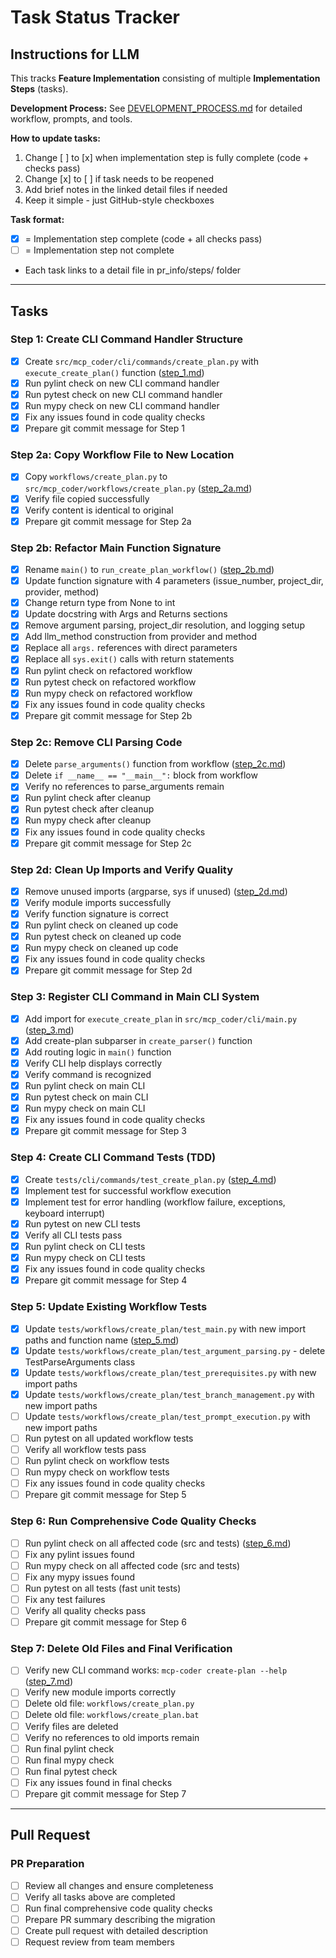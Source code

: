 # Task Status Tracker

## Instructions for LLM

This tracks **Feature Implementation** consisting of multiple **Implementation Steps** (tasks).

**Development Process:** See [DEVELOPMENT_PROCESS.md](./DEVELOPMENT_PROCESS.md) for detailed workflow, prompts, and tools.

**How to update tasks:**
1. Change [ ] to [x] when implementation step is fully complete (code + checks pass)
2. Change [x] to [ ] if task needs to be reopened
3. Add brief notes in the linked detail files if needed
4. Keep it simple - just GitHub-style checkboxes

**Task format:**
- [x] = Implementation step complete (code + all checks pass)
- [ ] = Implementation step not complete
- Each task links to a detail file in pr_info/steps/ folder

---

## Tasks

### Step 1: Create CLI Command Handler Structure
- [x] Create `src/mcp_coder/cli/commands/create_plan.py` with `execute_create_plan()` function ([step_1.md](steps/step_1.md))
- [x] Run pylint check on new CLI command handler
- [x] Run pytest check on new CLI command handler
- [x] Run mypy check on new CLI command handler
- [x] Fix any issues found in code quality checks
- [x] Prepare git commit message for Step 1

### Step 2a: Copy Workflow File to New Location
- [x] Copy `workflows/create_plan.py` to `src/mcp_coder/workflows/create_plan.py` ([step_2a.md](steps/step_2a.md))
- [x] Verify file copied successfully
- [x] Verify content is identical to original
- [x] Prepare git commit message for Step 2a

### Step 2b: Refactor Main Function Signature
- [x] Rename `main()` to `run_create_plan_workflow()` ([step_2b.md](steps/step_2b.md))
- [x] Update function signature with 4 parameters (issue_number, project_dir, provider, method)
- [x] Change return type from None to int
- [x] Update docstring with Args and Returns sections
- [x] Remove argument parsing, project_dir resolution, and logging setup
- [x] Add llm_method construction from provider and method
- [x] Replace all `args.` references with direct parameters
- [x] Replace all `sys.exit()` calls with return statements
- [x] Run pylint check on refactored workflow
- [x] Run pytest check on refactored workflow
- [x] Run mypy check on refactored workflow
- [x] Fix any issues found in code quality checks
- [x] Prepare git commit message for Step 2b

### Step 2c: Remove CLI Parsing Code
- [x] Delete `parse_arguments()` function from workflow ([step_2c.md](steps/step_2c.md))
- [x] Delete `if __name__ == "__main__":` block from workflow
- [x] Verify no references to parse_arguments remain
- [x] Run pylint check after cleanup
- [x] Run pytest check after cleanup
- [x] Run mypy check after cleanup
- [x] Fix any issues found in code quality checks
- [x] Prepare git commit message for Step 2c

### Step 2d: Clean Up Imports and Verify Quality
- [x] Remove unused imports (argparse, sys if unused) ([step_2d.md](steps/step_2d.md))
- [x] Verify module imports successfully
- [x] Verify function signature is correct
- [x] Run pylint check on cleaned up code
- [x] Run pytest check on cleaned up code
- [x] Run mypy check on cleaned up code
- [x] Fix any issues found in code quality checks
- [x] Prepare git commit message for Step 2d

### Step 3: Register CLI Command in Main CLI System
- [x] Add import for `execute_create_plan` in `src/mcp_coder/cli/main.py` ([step_3.md](steps/step_3.md))
- [x] Add create-plan subparser in `create_parser()` function
- [x] Add routing logic in `main()` function
- [x] Verify CLI help displays correctly
- [x] Verify command is recognized
- [x] Run pylint check on main CLI
- [x] Run pytest check on main CLI
- [x] Run mypy check on main CLI
- [x] Fix any issues found in code quality checks
- [x] Prepare git commit message for Step 3

### Step 4: Create CLI Command Tests (TDD)
- [x] Create `tests/cli/commands/test_create_plan.py` ([step_4.md](steps/step_4.md))
- [x] Implement test for successful workflow execution
- [x] Implement test for error handling (workflow failure, exceptions, keyboard interrupt)
- [x] Run pytest on new CLI tests
- [x] Verify all CLI tests pass
- [x] Run pylint check on CLI tests
- [x] Run mypy check on CLI tests
- [x] Fix any issues found in code quality checks
- [x] Prepare git commit message for Step 4

### Step 5: Update Existing Workflow Tests
- [x] Update `tests/workflows/create_plan/test_main.py` with new import paths and function name ([step_5.md](steps/step_5.md))
- [x] Update `tests/workflows/create_plan/test_argument_parsing.py` - delete TestParseArguments class
- [x] Update `tests/workflows/create_plan/test_prerequisites.py` with new import paths
- [x] Update `tests/workflows/create_plan/test_branch_management.py` with new import paths
- [ ] Update `tests/workflows/create_plan/test_prompt_execution.py` with new import paths
- [ ] Run pytest on all updated workflow tests
- [ ] Verify all workflow tests pass
- [ ] Run pylint check on workflow tests
- [ ] Run mypy check on workflow tests
- [ ] Fix any issues found in code quality checks
- [ ] Prepare git commit message for Step 5

### Step 6: Run Comprehensive Code Quality Checks
- [ ] Run pylint check on all affected code (src and tests) ([step_6.md](steps/step_6.md))
- [ ] Fix any pylint issues found
- [ ] Run mypy check on all affected code (src and tests)
- [ ] Fix any mypy issues found
- [ ] Run pytest on all tests (fast unit tests)
- [ ] Fix any test failures
- [ ] Verify all quality checks pass
- [ ] Prepare git commit message for Step 6

### Step 7: Delete Old Files and Final Verification
- [ ] Verify new CLI command works: `mcp-coder create-plan --help` ([step_7.md](steps/step_7.md))
- [ ] Verify new module imports correctly
- [ ] Delete old file: `workflows/create_plan.py`
- [ ] Delete old file: `workflows/create_plan.bat`
- [ ] Verify files are deleted
- [ ] Verify no references to old imports remain
- [ ] Run final pylint check
- [ ] Run final mypy check
- [ ] Run final pytest check
- [ ] Fix any issues found in final checks
- [ ] Prepare git commit message for Step 7

---

## Pull Request

### PR Preparation
- [ ] Review all changes and ensure completeness
- [ ] Verify all tasks above are completed
- [ ] Run final comprehensive code quality checks
- [ ] Prepare PR summary describing the migration
- [ ] Create pull request with detailed description
- [ ] Request review from team members